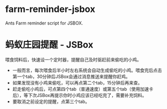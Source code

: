 # farm-reminder-jsbox
Ants Farm reminder script for JSBOX.

# 蚂蚁庄园提醒 - JSBox
喂食饲料后，快速设一个定时器，提醒自己及时驱赶前来偷吃的小鸡。

- 一般而言，每次喂食后半小时左右系统会自动生成偷吃的小鸡。喂食完后点击第一个tab，30分钟后JSBox会通过消息推送来提醒你赶鸡。
- 如果发现没有小鸡来偷吃，可以再点第二个tab，15分钟后再来查。
- 赶走偷吃小鸡后，可点第四个tab（普通速度）或第五个tab（使用加速卡后），等下次JSBox再提示你时小鸡应该已经吃完了，需要补充饲料。
- 要取消之前设定的提醒，点第三个tab。

